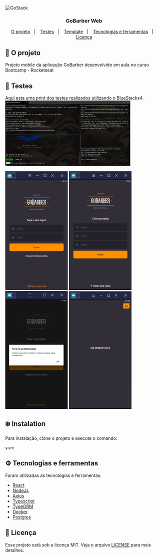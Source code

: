 <img alt="GoStack" src="https://storage.googleapis.com/golden-wind/bootcamp-gostack/header-desafios-new.png" />

<h3 align="center">
  GoBarber Web
</h3>

<p align="center">
  <a href="#rocket-o-projeto">O projeto</a>&nbsp;&nbsp;&nbsp;|&nbsp;&nbsp;&nbsp;
  <a href="#hammer-testes">Testes</a>&nbsp;&nbsp;&nbsp;|&nbsp;&nbsp;&nbsp;
  <a href="#snowflake-instalation">Template</a>&nbsp;&nbsp;&nbsp;|&nbsp;&nbsp;&nbsp;
  <a href="#gear-tecnologias-e-ferramentas">Tecnologias e ferramentas</a>&nbsp;&nbsp;&nbsp;|&nbsp;&nbsp;&nbsp;
  <a href="#memo-licença">Licença</a>
</p>

## :rocket: O projeto
Projeto mobile da aplicação GoBarber desenvolvido em aula no curso Bootcamp - Rocketseat

## :hammer: Testes

Aqui esta uma print dos testes realizados utilizando o BlueStacks4.
<img alt="GoStack" width="400px" src="./App-Running.png" />
<div>
<img alt="GoStack" width="200px" src="./App-Logon.png" />
<img alt="GoStack" width="200px" src="./App-Create-Account.png" />
<img alt="GoStack" width="200px" src="./App-Error.png" />
<img alt="GoStack" width="200px" src="./App-Dashboard.PNG" />
</div>



## :snowflake: Instalation

Para instalação, clone o projeto e execute o comando:

```
yarn
```

## :gear: Tecnologias e ferramentas

Foram utilizadas as tecnologias e ferramentas:
* [React](https://pt-br.reactjs.org/)
* [NodeJs](https://nodejs.org/)
* [Axios](https://www.npmjs.com/package/axios)
* [Typescript](https://www.typescriptlang.org/)
* [TypeORM](https://typeorm.io/#/)
* [Docker](https://www.docker.com/)
* [Postgres](https://www.postgresql.org/)


## :memo: Licença

Esse projeto está sob a licença MIT. Veja o arquivo [LICENSE](LICENSE.md) para mais detalhes.


